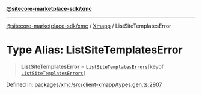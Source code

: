 [**@sitecore-marketplace-sdk/xmc**](../../../../README.md)

***

[@sitecore-marketplace-sdk/xmc](../../../../README.md) / [Xmapp](../README.md) / ListSiteTemplatesError

# Type Alias: ListSiteTemplatesError

> **ListSiteTemplatesError** = [`ListSiteTemplatesErrors`](ListSiteTemplatesErrors.md)\[keyof [`ListSiteTemplatesErrors`](ListSiteTemplatesErrors.md)\]

Defined in: [packages/xmc/src/client-xmapp/types.gen.ts:2907](https://github.com/Sitecore/marketplace-sdk/blob/main/packages/xmc/src/client-xmapp/types.gen.ts#L2907)
